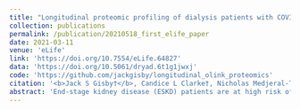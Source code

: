 ```yaml
---
title: "Longitudinal proteomic profiling of dialysis patients with COVID-19 reveals markers of severity and predictors of death"
collection: publications
permalink: /publication/20210518_first_elife_paper
date: 2021-03-11
venue: 'eLife'
link: 'https://doi.org/10.7554/eLife.64827'
data: 'https://doi.org/10.5061/dryad.6t1g1jwxj'
code: 'https://github.com/jackgisby/longitudinal_olink_proteomics'
citation: '<b>Jack S Gisby†</b>, Candice L Clarke†, Nicholas Medjeral-Thomas†, Talat H Malik1, Artemis Papadaki, Paige M Mortimer, Norzawani B Buang, Shanice Lewis, Marie Pereira, Frederic Toulza, Ester Fagnano, Marie-Anne Mawhin,Emma E Dutton, Lunnathaya Tapeng, Arianne C Richard, Paul DW Kirk, Jacques Behmoaras, Eleanor Sandhu, Stephen P McAdoo, Maria F Prendecki, Matthew C Pickering, Marina Botto, Michelle Willicombe†, David C Thomas† and James E Peters†. Longitudinal proteomic profiling of dialysis patients with COVID-19 reveals markers of severity and predictors of death. <i>eLife</i> 10, 2020.11.05.20223289 (2021) doi:10.7554/eLife.64827.'
abstract: 'End-stage kidney disease (ESKD) patients are at high risk of severe COVID-19. We measured 436 circulating proteins in serial blood samples from hospitalised and non-hospitalised ESKD patients with COVID-19 (n = 256 samples from 55 patients). Comparison to 51 non-infected patients revealed 221 differentially expressed proteins, with consistent results in a separate subcohort of 46 COVID-19 patients. Two hundred and three proteins were associated with clinical severity, including IL6, markers of monocyte recruitment (e.g. CCL2, CCL7), neutrophil activation (e.g. proteinase-3), and epithelial injury (e.g. KRT19). Machine-learning identified predictors of severity including IL18BP, CTSD, GDF15, and KRT19. Survival analysis with joint models revealed 69 predictors of death. Longitudinal modelling with linear mixed models uncovered 32 proteins displaying different temporal profiles in severe versus non-severe disease, including integrins and adhesion molecules. These data implicate epithelial damage, innate immune activation, and leucocyte–endothelial interactions in the pathology of severe COVID-19 and provide a resource for identifying drug targets.'
---
```

